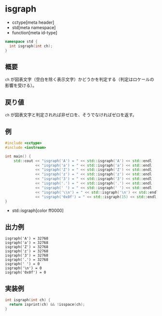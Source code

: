 # isgraph
* cctype[meta header]
* std[meta namespace]
* function[meta id-type]

```cpp
namespace std {
  int isgraph(int ch);
}
```


## 概要
`ch` が図表文字（空白を除く表示文字）かどうかを判定する（判定はロケールの影響を受ける）。


## 戻り値
`ch` が図表文字と判定されれば非ゼロを、そうでなければゼロを返す。


## 例
```cpp example
#include <cctype>
#include <iostream>

int main() {
    std::cout << "isgraph('A') = " << std::isgraph('A') << std::endl
              << "isgraph('a') = " << std::isgraph('a') << std::endl
              << "isgraph('Z') = " << std::isgraph('Z') << std::endl
              << "isgraph('z') = " << std::isgraph('z') << std::endl
              << "isgraph('3') = " << std::isgraph('3') << std::endl
              << "isgraph('.') = " << std::isgraph('.') << std::endl
              << "isgraph(' ') = " << std::isgraph(' ') << std::endl
              << "isgraph('\\n') = " << std::isgraph('\n') << std::endl
              << "isgraph('0x0f') = " << std::isgraph(15) << std::endl;
}
```
* std::isgraph[color ff0000]


## 出力例
```
isgraph('A') = 32768
isgraph('a') = 32768
isgraph('Z') = 32768
isgraph('z') = 32768
isgraph('3') = 32768
isgraph('.') = 32768
isgraph(' ') = 0
isgraph('\n') = 0
isgraph('0x0f') = 0
```

## 実装例
```cpp
int isgraph(int ch) {
  return isprint(ch) && !isspace(ch);
}
```
